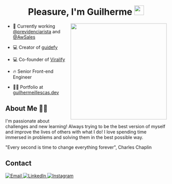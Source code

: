<h1 align="center">Pleasure, I'm Guilherme
  <img src="https://raw.githubusercontent.com/kaueMarques/kaueMarques/master/hi.gif" width="30" height="30">
</h1>

<img height="300" position="absolute" align="right" src="https://webcorp.com.br/man-coding.png">

- 💼 Currently working [@previdenciarista](https://previdenciarista.com/) and [@AwSales](https://awsales.io/)

- 💻 Creator of [guidefy](https://guidefy.guilhermeillescas.dev/)

- 💻 Co-founder of [Viralify](https://www.viralify.app/)

- 🔥 Senior Front-end Engineer

- 👨‍💻 Portfolio at [guilhermeillescas.dev](https://guilhermeillescas.dev)

<h2>About Me 🤙🏼</h2>
<p>
  I'm passionate about challenges and new learning! Always trying to be the best version of myself and improve the lives of others with what I do!
  I love spending time immersed in problems and solving them in the best possible way.

  "Every second is time to change everything forever", Charles Chaplin
</p>

<h2>Contact</h2>

<p align="left">
  <a href="mailto:oi@guilhermeillescas.dev" target="_blank">
    <img src="https://img.shields.io/badge/Email-4A90E2?style=for-the-badge&logo=mail.ru&logoColor=white" alt="Email"/>
  </a>
  <a href="https://linkedin.com/in/guilherme-illescas" target="_blank">
    <img src="https://img.shields.io/badge/LinkedIn-0077B5?style=for-the-badge&logo=linkedin&logoColor=white" alt="LinkedIn"/>
  </a>
  <a href="https://instagram.com/gui.illescas" target="_blank">
    <img src="https://img.shields.io/badge/Instagram-E4405F?style=for-the-badge&logo=instagram&logoColor=white" alt="Instagram"/>
  </a>
</p>
